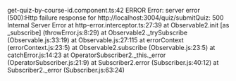get-quiz-by-course-id.component.ts:42 
 ERROR Error: server error (500):Http failure response for http://localhost:3004/quiz/submitQuiz: 500 Internal Server Error
    at http-error.interceptor.ts:27:39
    at Observable2.init [as _subscribe] (throwError.js:8:29)
    at Observable2._trySubscribe (Observable.js:33:19)
    at Observable.js:27:115
    at errorContext (errorContext.js:23:5)
    at Observable2.subscribe (Observable.js:23:5)
    at catchError.js:14:23
    at OperatorSubscriber2._this._error (OperatorSubscriber.js:21:9)
    at Subscriber2.error (Subscriber.js:40:12)
    at Subscriber2._error (Subscriber.js:63:24)
